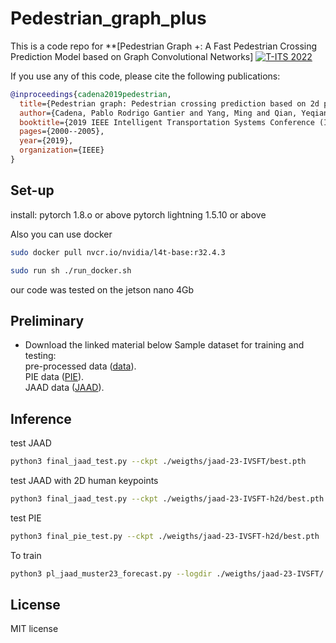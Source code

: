 # Pedestrian_graph_plus
This is a code repo for **[Pedestrian Graph +: A Fast Pedestrian Crossing Prediction Model based on Graph Convolutional Networks]
[![T-ITS 2022](https://github.com/RodrigoGantier/Pedestrian_graph_plus/img.npg)](https://www.bilibili.com/video/BV1JB4y117Ho/)<br>

If you use any of this code, please cite the following publications:

```bibtex
@inproceedings{cadena2019pedestrian,
  title={Pedestrian graph: Pedestrian crossing prediction based on 2d pose estimation and graph convolutional networks},
  author={Cadena, Pablo Rodrigo Gantier and Yang, Ming and Qian, Yeqiang and Wang, Chunxiang},
  booktitle={2019 IEEE Intelligent Transportation Systems Conference (ITSC)},
  pages={2000--2005},
  year={2019},
  organization={IEEE}
}
```
## Set-up
install:
pytorch 1.8.o or above 
pytorch lightning 1.5.10 or above 

Also you can use docker
```bash
sudo docker pull nvcr.io/nvidia/l4t-base:r32.4.3
```

```bash
sudo run sh ./run_docker.sh
```

our code was tested on the jetson nano 4Gb


## Preliminary
- Download the linked material below
Sample dataset for training and testing: <br>
pre-processed data ([data](https://pan.baidu.com/s/1GiBAR2voRvk15nI2wsKnUQ?pwd=1234)).<br>
PIE data ([PIE](https://pan.baidu.com/s/1zKmftUUa96QXMnmOdc24Og?pwd=1234)).<br>
JAAD data ([JAAD](https://pan.baidu.com/s/1EgOjuYXQuaSqr8m0jDdkUA?pwd=1234 )).<br>

## Inference
test JAAD
```bash
python3 final_jaad_test.py --ckpt ./weigths/jaad-23-IVSFT/best.pth
```
test JAAD with 2D human keypoints
```bash
python3 final_jaad_test.py --ckpt ./weigths/jaad-23-IVSFT-h2d/best.pth
```
test PIE
```bash
python3 final_pie_test.py --ckpt ./weigths/jaad-23-IVSFT-h2d/best.pth
```

To train 
```bash
python3 pl_jaad_muster23_forecast.py --logdir ./weigths/jaad-23-IVSFT/
```

## License

MIT license
